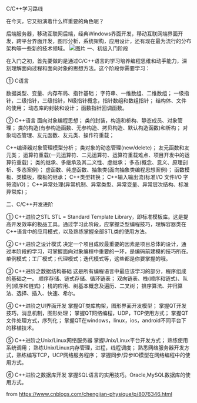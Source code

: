 C/C++学习路线

在今天，它又扮演着什么样重要的角色呢？

后端服务器，移动互联网后端，经典Windows界面开发，移动互联网端界面开发，跨平台界面开发，图形分析，系统架构，应用设计，还有现在最为流行的分布架构等一些新的技术领域。
![图片](https://user-images.githubusercontent.com/60539001/141610527-d614a316-25b0-4e3b-a50c-3302e90c9266.png)
一、初级入门阶段

在入门之初，首先要做的是通过C/C++语言的学习培养编程思维和动手能力，深刻理解面向过程和面向对象的思想方法。这个阶段你需要学习：

① C语言

数据类型、变量、内存布局、指针基础；
字符串、一维数组、二维数组；
一级指针，二级指针，三级指针，N级指针概念，指针数组和数组指针；
结构体、文件的使用；
动态库的封装和设计；
函数指针回调函数。

② C++语言
面向对象编程思想；
类的封装，构造和析构、静态成员、对象管理；
类的构造(有参构造函数、无参构造、拷贝构造、默认构造函数)和析构；
对象动态管理、友元函数、友元类、操作符重载；

C++编译器对象管理模型分析；
类对象的动态管理(new/delete)；
友元函数和友元类；
运算符重载(一元运算符、二元运算符、运算符重载难点、项目开发中的运算符重载)；
类的继承、多继承及其二义性、虚继承；
多态(概念、意义、原理剖析、多态案例)；
虚函数、纯虚函数、抽象类(面向抽象类编程思想案例)；
函数模板、类模板，模板的继承；
C++类型转换；
C++输入输出流(标准I/O 文件I/O 字符流I/O)；
C++异常处理(异常机制、异常类型、异常变量、异常层次结构、标准异常库)；

二、C/C++开发进阶

①    C++进阶之STL
STL = Standard Template Library，即标准模板库。这是提高开发效率的极品工具。通过学习此阶段，应掌握泛型编程技巧，理解容器类在C++语言中的应用模式，以及熟练掌握全部STL类的使用方法。

②    C++进阶之设计模式
决定一个项目成败最重要的因素是项目总体的设计，通过本阶段的学习，可掌握面向对象编程中重要的一环，是编码前建模的技巧所在。单例模式；工厂模式；代理模式；迭代模式等，这些都是你要掌握的哦。

③    C++进阶之数据结构基础
这是所有编程语言中最应该学习的部分，程序组成的基础之一。
顺序存储、链式存储、循环链表；
双向链表、栈(顺序和链式)、队列(顺序和链式)；
栈的应用、树基本概念及遍历、二叉树；
排序算法、并归算法、选择、插入、快速、希尔。

④    C++进阶之UI界面开发
掌握QT类库构架，图形界面开发模型；
掌握QT开发技巧，消息机制，图形处理；
掌握QT网络编程，UDP，TCP使用方式；
掌握QT文件处理方式，序列化；
掌握QT在windows，linux，ios，android不同平台下的移植技术。

⑤    C++进阶之Unix/Linux网络服务器
掌握Unix/Linux平台开发方式；
熟练使用系统调用；
熟练Unix/Linux内存管理，进程，线程调度；
熟悉网络服务器开发方式，熟练编写TCP，UCP网络服务程序；
掌握同步/异步IO模型在网络编程中的使用方式。

⑥ C++进阶之数据库开发
掌握SQL语言的实用技巧。Oracle,MySQL数据库的使用方式。

from
https://www.cnblogs.com/chengjian-physique/p/8076346.html
